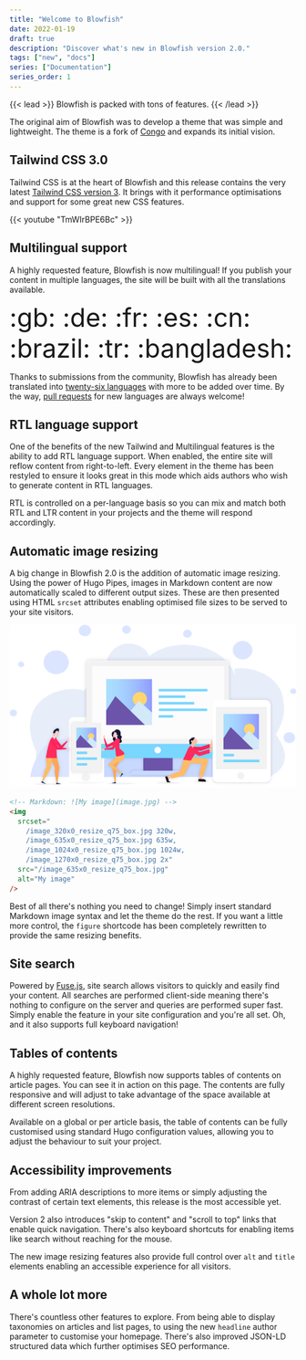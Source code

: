 ```yaml
---
title: "Welcome to Blowfish"
date: 2022-01-19
draft: true
description: "Discover what's new in Blowfish version 2.0."
tags: ["new", "docs"]
series: ["Documentation"]
series_order: 1
---
```


{{< lead >}}
Blowfish is packed with tons of features.
{{< /lead >}}

The original aim of Blowfish was to develop a theme that was simple and lightweight. The theme is a fork of <a target="_blank" href="https://github.com/nunocoracao/congo">Congo</a> and expands its initial vision.

## Tailwind CSS 3.0

Tailwind CSS is at the heart of Blowfish and this release contains the very latest [Tailwind CSS version 3](https://tailwindcss.com/blog/tailwindcss-v3). It brings with it performance optimisations and support for some great new CSS features.

{{< youtube "TmWIrBPE6Bc" >}}

## Multilingual support

A highly requested feature, Blowfish is now multilingual! If you publish your content in multiple languages, the site will be built with all the translations available.

<div class="text-2xl text-center" style="font-size: 2.8rem">:gb: :de: :fr: :es: :cn: :brazil: :tr: :bangladesh:</div>

Thanks to submissions from the community, Blowfish has already been translated into [twenty-six languages](https://github.com/nunocoracao/blowfish/tree/main/i18n) with more to be added over time. By the way, [pull requests](https://github.com/nunocoracao/blowfish/pulls) for new languages are always welcome!

## RTL language support

One of the benefits of the new Tailwind and Multilingual features is the ability to add RTL language support. When enabled, the entire site will reflow content from right-to-left. Every element in the theme has been restyled to ensure it looks great in this mode which aids authors who wish to generate content in RTL languages.

RTL is controlled on a per-language basis so you can mix and match both RTL and LTR content in your projects and the theme will respond accordingly.

## Automatic image resizing

A big change in Blowfish 2.0 is the addition of automatic image resizing. Using the power of Hugo Pipes, images in Markdown content are now automatically scaled to different output sizes. These are then presented using HTML `srcset` attributes enabling optimised file sizes to be served to your site visitors.

![](image-resizing.png)

```html
<!-- Markdown: ![My image](image.jpg) -->
<img
  srcset="
    /image_320x0_resize_q75_box.jpg 320w,
    /image_635x0_resize_q75_box.jpg 635w,
    /image_1024x0_resize_q75_box.jpg 1024w,
    /image_1270x0_resize_q75_box.jpg 2x"
  src="/image_635x0_resize_q75_box.jpg"
  alt="My image"
/>
```

Best of all there's nothing you need to change! Simply insert standard Markdown image syntax and let the theme do the rest. If you want a little more control, the `figure` shortcode has been completely rewritten to provide the same resizing benefits.


## Site search

Powered by [Fuse.js](https://fusejs.io), site search allows visitors to quickly and easily find your content. All searches are performed client-side meaning there's nothing to configure on the server and queries are performed super fast. Simply enable the feature in your site configuration and you're all set. Oh, and it also supports full keyboard navigation!

## Tables of contents

A highly requested feature, Blowfish now supports tables of contents on article pages. You can see it in action on this page. The contents are fully responsive and will adjust to take advantage of the space available at different screen resolutions.

Available on a global or per article basis, the table of contents can be fully customised using standard Hugo configuration values, allowing you to adjust the behaviour to suit your project.

## Accessibility improvements

From adding ARIA descriptions to more items or simply adjusting the contrast of certain text elements, this release is the most accessible yet.

Version 2 also introduces "skip to content" and "scroll to top" links that enable quick navigation. There's also keyboard shortcuts for enabling items like search without reaching for the mouse.

The new image resizing features also provide full control over `alt` and `title` elements enabling an accessible experience for all visitors.

## A whole lot more

There's countless other features to explore. From being able to display taxonomies on articles and list pages, to using the new `headline` author parameter to customise your homepage. There's also improved JSON-LD structured data which further optimises SEO performance. 
